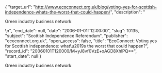 {
  "target_url": "http://www.ecoconnect.org.uk/blog/voting-yes-for-scottish-independence-whats-the-worst-that-could-happen/", 
  "description": "<p>Green industry business network</p>\n", 
  "end_date": null, 
  "date": "2006-01-01T12:00:00", 
  "slug": 10135, 
  "subject": "Scottish Independence Referendum", 
  "publisher": "ecoconnect.org.uk", 
  "open_access": false, 
  "title": "EcoConnect: Voting yes for Scottish independence: what\u2019s the worst that could happen?", 
  "record_id": "20060101T120000/M+yJ8vf0VzE+xAGD8XhlPQ==", 
  "start_date": null
}

<p>Green industry business network</p>
